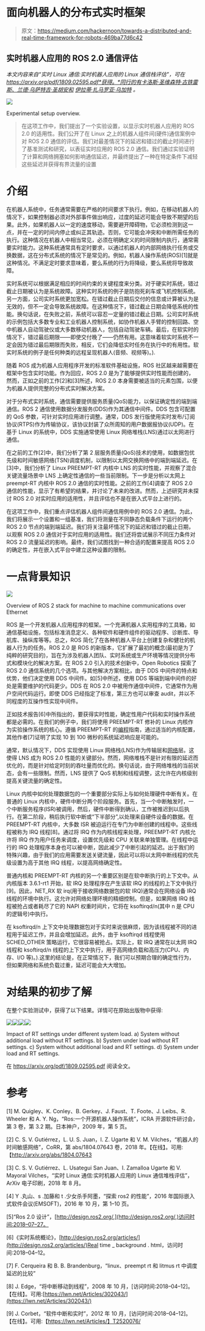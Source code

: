 # 面向机器人的分布式实时框架

> 原文：<https://medium.com/hackernoon/towards-a-distributed-and-real-time-framework-for-robots-469ba77d6c42>

## 实时机器人应用的 ROS 2.0 通信评估

*本文内容来自“*实时 Linux 通信:实时机器人应用的 Linux 通信栈评估*”，可在 https://arxiv.org/pdf/1809.02595.pdf*获得。*同行的有卡洛斯·圣维森特·古铁雷斯、兰德·乌萨特吉·圣胡安和* [*伊拉蒂·扎马罗亚·乌加特*](https://medium.com/u/e9b73593e3f?source=post_page-----469ba77d6c42--------------------------------) *。*

![](img/e8f2504c7a5634898e379557e2f1af55.png)

Experimental setup overview.

> 在这项工作中，我们提出了一个实验设置，以显示实时机器人应用的 ROS 2.0 的适用性。我们公开了在 Linux 之上的机器人组件间(硬件)通信案例中对 ROS 2.0 通信的评估。我们对最差情况下的延迟和错过的截止时间进行了基准测试和研究，以表征实时应用的 ROS 2.0 通信。我们通过实验证明了计算和网络拥塞如何影响通信延迟，并最终提出了一种在特定条件下减轻这些延迟并获得有界流量的设置

# 介绍

在机器人系统中，任务通常需要在严格的时间要求下执行。例如，在移动机器人的情况下，如果控制器必须对外部事件做出响应，过度的延迟可能会导致不期望的后果。此外，如果机器人以一定的速度移动，需要避开障碍物，它必须检测到这一点，并在一定的时间内停止或纠正其轨迹。否则，它可能会冲突和中断所需任务的执行。这种情况在机器人中相当常见，必须在明确定义的时间限制内执行，通常需要实时能力。这种系统通常具有定时要求，以通过机器人的内部网络执行任务或交换数据，这在分布式系统的情况下是常见的。例如，机器人操作系统(ROS)[1]就是这种情况。不满足定时要求意味着，要么系统的行为将降级，要么系统将导致故障。

实时系统可以根据满足相应的时间约束的关键程度来分类。对于硬实时系统，错过截止日期被认为是系统故障。这种实时系统的例子是防抱死刹车或飞机控制系统。另一方面，公司实时系统更加宽松。在错过截止日期后交付的信息或计算被认为是无效的，但不一定会导致系统故障。在这种情况下，错过截止日期会降低系统的性能。换句话说，在失败之前，系统可以容忍一定量的错过截止日期。公司实时系统的示例包括大多数专业和工业机器人控制系统，如协作机器人手臂的控制回路、空中机器人自动驾驶仪或大多数移动机器人，包括自动驾驶车辆。最后，在软实时的情况下，错过最后期限——即使交付晚了——仍然有用。这意味着软实时系统不一定会因为错过最后期限而失败，相反，它们会降低实时任务在执行中的有用性。软实时系统的例子是任何种类的远程呈现机器人(音频、视频等)。).

随着 ROS 成为机器人应用程序开发的标准软件基础设施，ROS 社区越来越需要在框架中包含实时功能。作为回应，ROS 2.0 是为了能够提供实时性能而创建的，然而，正如之前的工作[2]和[3]所述，ROS 2.0 本身需要被适当的元素包围，以便为机器人提供完整的分布式实时解决方案。

对于分布式实时系统，通信需要提供服务质量(QoS)能力，以保证确定性的端到端通信。ROS 2 通信使用数据分发服务(DDS)作为其通信中间件。DDS 包含可配置的 QoS 参数，可针对实时应用进行调整。通常，DDS 发行版使用实时发布/订阅协议(RTPS)作为传输协议，该协议封装了众所周知的用户数据报协议(UDP)。在基于 Linux 的系统中，DDS 实施通常使用 Linux 网络堆栈(LNS)通过以太网进行通信。

在之前的工作[2]中，我们分析了第 2 层服务质量(QoS)技术的使用，如数据包优先级和时间敏感网络(TSN)调度机制，以限制以太网交换网络中的端到端延迟。在[3]中，我们分析了 Linux PREEMPT-RT 内核中 LNS 的实时性能，并观察了混合关键流量场景中 LNS 上确定性通信的一些当前限制。下一步是分析以太网上 preempt-RT 内核中 ROS 2.0 通信的实时性能。之前的工作[4]调查了 ROS 2.0 通信的性能，显示了有希望的结果，并讨论了未来的改进。然而，上述研究并未探讨 ROS 2.0 对实时应用的适用性，并且评估也不是在嵌入式平台上进行的。

在这项工作中，我们重点评估机器人组件间通信用例中的 ROS 2.0 通信。为此，我们将展示一个设置和一组基准，我们将测量在不同静态负载条件下运行的两个 ROS 2.0 节点的端到端延迟。我们将关注最坏情况下的延迟和错过的截止日期，以观察 ROS 2.0 通信对于实时应用的适用性。我们还将尝试展示不同压力条件对 ROS 2.0 流量延迟的影响。最终，我们试图找到一种合适的配置来提高 ROS 2.0 的确定性，并在嵌入式平台中建立这种设置的限制。

# 一点背景知识

![](img/8806bc1382a1479eea1ebf96660a4afb.png)

Overview of ROS 2 stack for machine to machine communications over Ethernet

ROS 是一个开发机器人应用程序的框架。一个充满机器人实用程序的工具箱，如通信基础设施，包括标准消息定义、各种软件和硬件组件的驱动程序、诊断库、导航库、操纵库等等。总之，ROS 简化了在各种机器人平台上创建复杂和健壮的机器人行为的任务。ROS 2.0 是 ROS 的新版本，它扩展了最初的概念(最初是为了纯粹的研究目的)，旨在为涉及机器人团队、实时系统或生产环境等情况提供分布式和模块化的解决方案。在 ROS 2.0 引入的技术创新中，Open Robotics 探索了 ROS 2.0 通信系统的几个选项。与其他解决方案相比，由于 DDS 中间件的特点和优势，他们决定使用 DDS 中间件。如[5]中所述，使用 DDS 等端到端中间件的好处是需要维护的代码更少。DDS 在 ROS 2.0 中被用作通信中间件，它通常作为用户空间代码运行。即使 DDS 已经指定了标准，第三方也可以审查 audit，并以不同程度的互操作性实现中间件。

正如技术报告[6]中所指出的，要获得实时性能，确定性用户代码和实时操作系统都是必需的。在我们的例子中，我们将使用 PREEMPT-RT 修补的 Linux 内核作为实验操作系统的核心。遵循 PREEMPT-RT 的[编程](https://hackernoon.com/tagged/programming)指南，通过适当的内核配置，其他作者[7]证明了实现 10 到 100 微秒的系统延迟响应是可能的。

通常，默认情况下，DDS 实现使用 Linux 网络栈(LNS)作为传输层和[网络](https://hackernoon.com/tagged/network)层。这使得 LNS 成为 ROS 2.0 性能的关键部分。然而，网络堆栈不是针对有限的延迟而优化的，而是针对给定时刻的吞吐量而优化的。换句话说，由于网络堆栈的当前状态，会有一些限制。然而，LNS 提供了 QoS 机制和线程调整，这允许在内核级别提高关键流量的确定性。

Linux 内核中如何处理数据包的一个重要部分实际上与如何处理硬件中断有关。在普通的 Linux 内核中，硬件中断分两个阶段服务。首先，当一个中断触发时，一个中断服务程序(ISR)被调用，然后，硬件中断得到确认，工作被推迟到以后执行。在第二阶段，稍后执行软中断或“下半部分”,以处理来自硬件设备的数据。在 PREEMPT-RT 内核中，大多数 ISR 被迫运行在专门为中断创建的线程中。这些线程被称为 IRQ 线程[8]。通过将 IRQ 作为内核线程来处理，PREEMPT-RT 内核允许将 IRQ 作为用户任务来调度，设置优先级和 CPU 关联来单独管理。在线程中运行的 IRQ 处理程序本身也可以被中断，因此减少了中断引起的延迟。出于我们的特殊兴趣，由于我们的应用需要发送关键流量，因此可以将以太网中断线程的优先级设置为高于其他 IRQ 线程，以提高网络确定性。

普通内核和 PREEMPT-RT 内核的另一个重要区别是在软中断执行的上下文中。从内核版本 3.6.1-rt1 开始，软 IRQ 处理程序在产生该软 IRQ 的线程的上下文中执行[9]。因此，NET_RX 软 irq(用于接收网络数据包的软 IRQ)通常会在网络设备 IRQ 线程的环境中执行。这允许对网络处理环境的精细控制。但是，如果网络 IRQ 线程被抢占或者耗尽了它的 NAPI 权重时间片，它将在 ksoftirqd/n(其中 n 是 CPU 的逻辑号)中执行。

在 ksoftirqd/n 上下文中处理数据包对于实时来说很麻烦，因为该线程被不同的进程用于延迟工作，并且会增加延迟。此外，由于 ksoftirqd 线程使用 SCHED_OTHER 策略运行，它很容易被抢占。实际上，软 IRQ 通常在以太网 IRQ 线程和 ksoftirqd/n 线程的上下文中执行，用于高网络负载和高压力(CPU、内存、I/O 等)。).这里的结论是，在正常情况下，我们可以预期合理的确定性行为，但如果网络和系统负载过重，延迟可能会大大增加。

# 对结果的初步了解

在整个实验测试中，获得了以下结果。详情可在原始出版物中获得:

![](img/3ca872ec0d80a9330045e210e9f6f575.png)![](img/7ce9e4a6f7f801dc94185c49f2bb5b80.png)![](img/aa646da873608b2171b3bf57d6863aca.png)![](img/5818c7d5822b044d103f879f4677414c.png)

Impact of RT settings under different system load. a) System without additional load without RT settings. b) System under load without RT settings. c) System without additional load and RT settings. d) System under load and RT settings.

在 https://arxiv.org/pdf/1809.02595.pdf 阅读全文。

# 参考

[1] M. Quigley、K. Conley、B. Gerkey、J. Faust、T. Foote、J. Leibs、R. Wheeler 和 A. Y. Ng，“Ros:一个开源机器人操作系统”，ICRA 开源软件研讨会，第 3 卷，第 3.2 期。日本神户，2009 年，第 5 页。

[2] C. S. V. Gutiérrez，L. U. S. Juan，I. Z. Ugarte 和 V. M. Vilches，“机器人的时间敏感网络”，CoRR，第 abs/1804.07643 卷，2018 年。【在线】。可用:【http://arxiv.org/abs/1804.07643 

[3] C. S. V. Gutiérrez、L. Usategui San Juan、I. Zamalloa Ugarte 和 V. Mayoral Vilches，“实时 Linux 通信:实时机器人应用的 Linux 通信堆栈评估”，ArXiv 电子印刷，2018 年 8 月。

[4] Y .丸山、s .加藤和 t .少女杀手阿墨，“探索 ros2 的性能”，2016 年国际嵌入式软件会议(EMSOFT)，2016 年 10 月，第 1–10 页。

[5]“Ros 2.0 设计”，[http://design.ros2.org/,](http://design.ros2.org/,)访问时间:2018–07–27。

[6]《实时系统概论》，[http://design.ros2.org/articles/](http://design.ros2.org/articles/)Real time _ background . html，访问时间:2018–04–12。

[7] F. Cerqueira 和 B. B. Brandenburg，“linux、preempt rt 和 litmus rt 中调度延迟的比较”

[8] J. Edge，“将中断移动到线程”，2008 年 10 月，[访问时间:2018–04–12]。【在线】。可用:[https://lwn.net/Articles/302043/](https://lwn.net/Articles/302043/)

[9] J. Corbet，“软件中断和实时”，2012 年 10 月，[访问时间:2018–04–12]。【在线】。可用:【https://lwn.net/Articles/】T2520076/